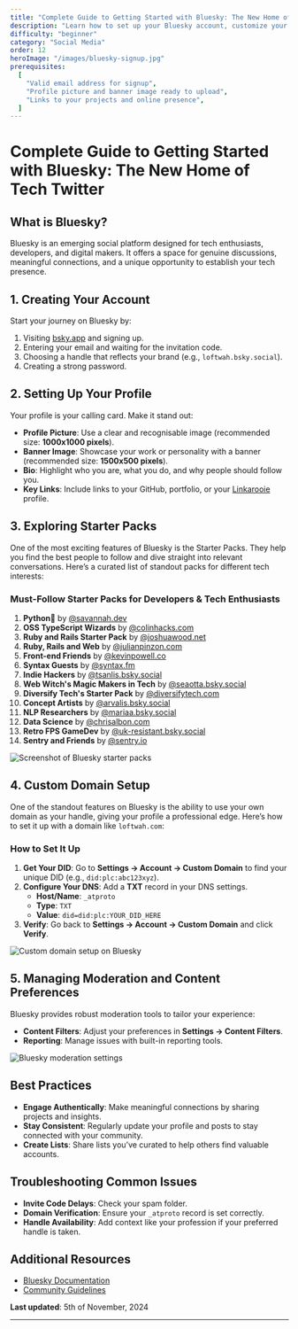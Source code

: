 ```yaml
---
title: "Complete Guide to Getting Started with Bluesky: The New Home of Tech Twitter"
description: "Learn how to set up your Bluesky account, customize your profile, connect with the tech community, and discover the best starter packs to follow."
difficulty: "beginner"
category: "Social Media"
order: 12
heroImage: "/images/bluesky-signup.jpg"
prerequisites:
  [
    "Valid email address for signup",
    "Profile picture and banner image ready to upload",
    "Links to your projects and online presence",
  ]
---
```


# Complete Guide to Getting Started with Bluesky: The New Home of Tech Twitter

## What is Bluesky?

Bluesky is an emerging social platform designed for tech enthusiasts, developers, and digital makers. It offers a space for genuine discussions, meaningful connections, and a unique opportunity to establish your tech presence.

## 1. Creating Your Account

Start your journey on Bluesky by:

1. Visiting [bsky.app](https://bsky.app) and signing up.
2. Entering your email and waiting for the invitation code.
3. Choosing a handle that reflects your brand (e.g., `loftwah.bsky.social`).
4. Creating a strong password.

## 2. Setting Up Your Profile

Your profile is your calling card. Make it stand out:

- **Profile Picture**: Use a clear and recognisable image (recommended size: **1000x1000 pixels**).
- **Banner Image**: Showcase your work or personality with a banner (recommended size: **1500x500 pixels**).
- **Bio**: Highlight who you are, what you do, and why people should follow you.
- **Key Links**: Include links to your GitHub, portfolio, or your [Linkarooie](https://linkarooie.com) profile.

## 3. Exploring Starter Packs

One of the most exciting features of Bluesky is the Starter Packs. They help you find the best people to follow and dive straight into relevant conversations. Here’s a curated list of standout packs for different tech interests:

### Must-Follow Starter Packs for Developers & Tech Enthusiasts

1. **Python🐍** by [@savannah.dev](https://bsky.app/starter-pack/savannah.dev/3l7y3twh7xm2l)
2. **OSS TypeScript Wizards** by [@colinhacks.com](https://bsky.app/starter-pack/did:plc:fkuikrrp65r77vzzpa54mgqd/3l7whzknnnf2l)
3. **Ruby and Rails Starter Pack** by [@joshuawood.net](https://bsky.app/starter-pack/joshuawood.net/3kw3olx5gf72m)
4. **Ruby, Rails and Web** by [@julianpinzon.com](https://bsky.app/starter-pack/julianpinzon.com/3l7zyk5zr6u2m)
5. **Front-end Friends** by [@kevinpowell.co](https://bsky.app/starter-pack/kevinpowell.co/3la4ubo64h32f)
6. **Syntax Guests** by [@syntax.fm](https://bsky.app/starter-pack/syntax.fm/3l7y2yf62cc2o)
7. **Indie Hackers** by [@tsanlis.bsky.social](https://bsky.app/starter-pack/tsanlis.bsky.social/3la4d6u4brk2v)
8. **Web Witch's Magic Makers in Tech** by [@seaotta.bsky.social](https://bsky.app/starter-pack/seaotta.bsky.social/3la4zssfkxw2x)
9. **Diversify Tech's Starter Pack** by [@diversifytech.com](https://bsky.app/starter-pack/diversifytech.com/3l7bakgvapc2m)
10. **Concept Artists** by [@arvalis.bsky.social](https://bsky.app/starter-pack/arvalis.bsky.social/3la2alhrfdy2t)
11. **NLP Researchers** by [@mariaa.bsky.social](https://bsky.app/starter-pack/mariaa.bsky.social/3la4hhvdgsp2s)
12. **Data Science** by [@chrisalbon.com](https://bsky.app/starter-pack/chrisalbon.com/3l7teencn4f2r)
13. **Retro FPS GameDev** by [@uk-resistant.bsky.social](https://bsky.app/starter-pack-short/2HPFAbA)
14. **Sentry and Friends** by [@sentry.io](https://bsky.app/starter-pack/sentry.io/3la4aiq4ga62y)

![Screenshot of Bluesky starter packs](/images/bluesky-starterpacks.jpg)

## 4. Custom Domain Setup

One of the standout features on Bluesky is the ability to use your own domain as your handle, giving your profile a professional edge. Here’s how to set it up with a domain like `loftwah.com`:

### How to Set It Up

1. **Get Your DID**: Go to **Settings → Account → Custom Domain** to find your unique DID (e.g., `did:plc:abc123xyz`).
2. **Configure Your DNS**: Add a **TXT** record in your DNS settings.
   - **Host/Name**: `_atproto`
   - **Type**: `TXT`
   - **Value**: `did=did:plc:YOUR_DID_HERE`
3. **Verify**: Go back to **Settings → Account → Custom Domain** and click **Verify**.

![Custom domain setup on Bluesky](/images/bluesky-custom-domain.jpg)

## 5. Managing Moderation and Content Preferences

Bluesky provides robust moderation tools to tailor your experience:

- **Content Filters**: Adjust your preferences in **Settings → Content Filters**.
- **Reporting**: Manage issues with built-in reporting tools.

![Bluesky moderation settings](/images/bluesky-moderation.jpg)

## Best Practices

- **Engage Authentically**: Make meaningful connections by sharing projects and insights.
- **Stay Consistent**: Regularly update your profile and posts to stay connected with your community.
- **Create Lists**: Share lists you’ve curated to help others find valuable accounts.

## Troubleshooting Common Issues

- **Invite Code Delays**: Check your spam folder.
- **Domain Verification**: Ensure your `_atproto` record is set correctly.
- **Handle Availability**: Add context like your profession if your preferred handle is taken.

## Additional Resources

- [Bluesky Documentation](https://bsky.app/docs)
- [Community Guidelines](https://bsky.app/guidelines)

**Last updated**: 5th of November, 2024

---
